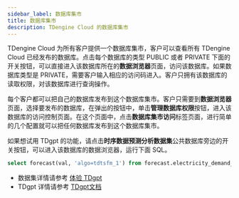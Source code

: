```yaml
---
sidebar_label: 数据库集市
title: 数据库集市
description: TDengine Cloud 的数据库集市
---
```


TDengine Cloud 为所有客户提供一个数据库集市，客户可以查看所有 TDengine Cloud 已经发布的数据库。点击每个数据库的类型 PUBLIC 或者 PRIVATE 下面的开关按钮，可以直接进入该数据库所在的**数据浏览器**页面，访问该数据库。如果数据库类型是 PRIVATE，需要客户输入相应的访问码进入。客户只拥有该数据库的读取权限，对该数据库进行查询操作。

每个客户都可以把自己的数据库发布到这个数据库集市。客户只需要到**数据浏览器**页面，选择要发布的数据库，在弹出的按钮中，单击**管理数据库权限**按钮，进入该数据库的访问控制页面。在这个页面中，点击**数据库集市访问**标签页面，进行简单的几个配置就可以把任何数据库发布到这个数据库集市。

如果想试用 TDgpt 的功能，请点击**时序数据预测分析数据集**公共数据库旁边的开关按钮，可以进入该数据库的数据浏览器，运行下面 SQL。

```SQL
select forecast(val, 'algo=tdtsfm_1') from forecast.electricity_demand_sub;
```

- 数据集详情请参考 [体验 TDgpt](../tdgpt/)
- TDgpt 详情请参考 [TDgpt文档](https://docs.taosdata.com/advanced/TDgpt/introduction/)
